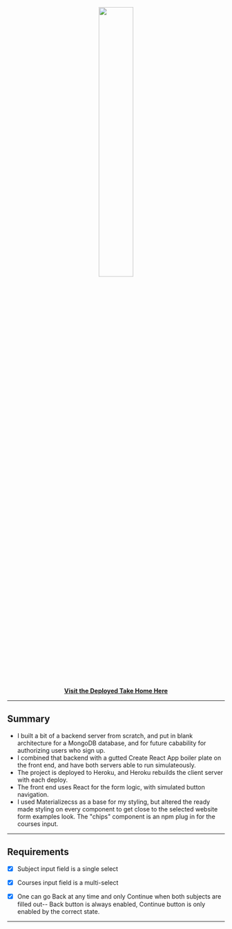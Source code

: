 <div align = "center">
<img src="https://www.getselected.com/assets/img/logo.svg" width="40%">
<b>

[Visit the Deployed Take Home Here](https://designtakehome.herokuapp.com/)
</b>

</div>

---

## Summary
* I built a bit of a backend server from scratch, and put in blank architecture for a MongoDB database, and for future cabability for authorizing users who sign up.
* I combined that backend with a gutted Create React App boiler plate on the front end, and have both servers able to run simulateously.
* The project is deployed to Heroku, and Heroku rebuilds the client server with each deploy.
* The front end uses React for the form logic, with simulated button navigation.
* I used Materializecss as a base for my styling, but altered the ready made styling on every component to get close to the selected website form examples look. The "chips" component is an npm plug in for the courses input.
---

## Requirements

- [x] Subject input field is a single select
- [x] Courses input field is a multi-select
- [x] One can go Back at any time and only Continue when both subjects are filled out-- Back button is always enabled, Continue button is only enabled by the correct state.



---

